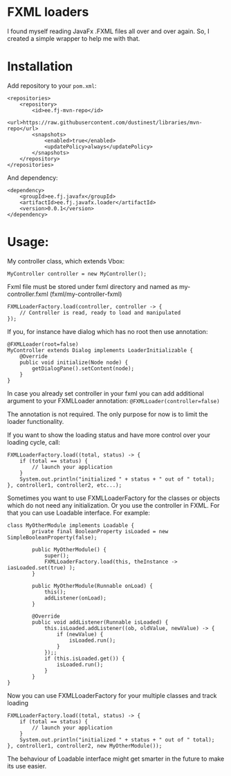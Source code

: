 # FXML loaders

I found myself reading JavaFx .FXML files all over and over again. So, I created a simple wrapper to help me with that.

# Installation

Add repository to your ``pom.xml``:

	<repositories>
		<repository>
			<id>ee.fj-mvn-repo</id>
			<url>https://raw.githubusercontent.com/dustinest/libraries/mvn-repo</url>
			<snapshots>
				<enabled>true</enabled>
				<updatePolicy>always</updatePolicy>
			</snapshots>
		</repository>
	</repositories>

And dependency:

	<dependency>
		<groupId>ee.fj.javafx</groupId>
		<artifactId>ee.fj.javafx.loader</artifactId>
		<version>0.0.1</version>
	</dependency>

# Usage:

My controller class, which extends Vbox:
	
	MyController controller = new MyController();

Fxml file must be stored under fxml directory and named as my-controller.fxml (fxml/my-controller-fxml)

	FXMLLoaderFactory.load(controller, controller -> {
		// Controller is read, ready to load and manipulated
	});

If you, for instance have dialog which has no root then use annotation:

	@FXMLLoader(root=false)
	MyController extends Dialog implements LoaderInitializable {
		@Override
		public void initialize(Node node) {
			getDialogPane().setContent(node);
		}
	}

In case you already set controller in your fxml you can add additional argument to your FXMLLoader annotation: ``@FXMLLoader(controller=false)``

The annotation is not required. The only purpose for now is to limit the loader functionality.

If you want to show the loading status and have more control over your loading cycle, call:

	FXMLLoaderFactory.load((total, status) -> {
		if (total == status) {
			// launch your application
		}
		System.out.println("initialized " + status + " out of " total);
	}, controller1, controller2, etc...);

Sometimes you want to use FXMLLoaderFactory for the classes or objects which do not need any initialization. Or you use the controller in FXML. For that you can use Loadable interface. For example:

	class MyOtherModule implements Loadable {
			private final BooleanProperty isLoaded = new SimpleBooleanProperty(false);

			public MyOtherModule() {
				super();
				FXMLLoaderFactory.load(this, theInstance -> iasLoaded.set(true) );
			}
		
			public MyOtherModule(Runnable onLoad) {
				this();
				addListener(onLoad);
			}

			@Override
			public void addListener(Runnable isLoaded) {
				this.isLoaded.addListener((ob, oldValue, newValue) -> {
					if (newValue) {
						isLoaded.run();
					}
				});;
				if (this.isLoaded.get()) {
					isLoaded.run();
				}
			}
	}

Now you can use FXMLLoaderFactory for your multiple classes and track loading

	FXMLLoaderFactory.load((total, status) -> {
		if (total == status) {
			// launch your application
		}
		System.out.println("initialized " + status + " out of " total);
	}, controller1, controller2, new MyOtherModule());

The behaviour of Loadable interface might get smarter in the future to make its use easier.


